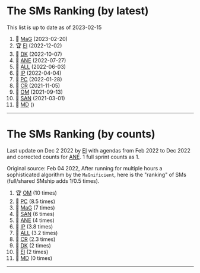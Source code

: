 # The SMs Ranking (by latest)

This list is up to date as of 2023-02-15

1.  🍫 [MaG] (2023-02-20)
2. 🏆 [EI] (2022-12-02)
3. 🥈 [DK] (2022-10-07)
4. 🥉 [ANE] (2022-07-27)
5. 🍺 [ALL] (2022-06-03)
6. 🧋 [IP] (2022-04-04)
7. 🍫 [PC] (2022-01-28)
8. 🍫 [CR] (2021-11-05)
9. 🍫 [OM] (2021-09-13)
10. 🍫 [SAN] (2021-03-01)
11. 🍫 [MD] ()

----


# The SMs Ranking (by counts)


Last update on Dec 2 2022 by [EI] with agendas from Feb 2022 to Dec 2022 and corrected counts for [ANE]. 1 full sprint counts as 1.

Original source: Feb 04 2022, After running for multiple hours a sophisticated algorithm by the ``MaGnificient``,  here is the "ranking" of SMs  (full/shared SMship adds 1/0.5 times).

1. 🏆 [OM]  (10 times)
2. 🥈 [PC] (8.5 times)
3. 🍺 [MaG] (7 times)
4. 🥉 [SAN] (6 times)
5. 🧋 [ANE] (4 times)
6. 🍫 [IP] (3.8 times)
7. 🍫 [ALL] (3.2 times)
8. 🍫 [CR] (2.3 times)
9. 🍫 [DK] (2 times)
10. 🍫 [EI] (2 times)
11. 🍫 [MD] (0 times)

----


[ALL]:https://github.com/Surfict
[ANE]:https://github.com/GitHK
[BL]:https://github.com/dyollb
[CR]:https://github.com/colinRawlings
[DK]:https://github.com/mrnicegyu11
[EI]:https://github.com/elisabettai
[IP]:https://github.com/ignapas
[MaG]:https://github.com/mguidon
[OM]:https://github.com/odeimaiz
[PC]:https://github.com/pcrespov
[SAN]:https://github.com/sanderegg
[MD]:https://github.com/matusdrobuliak66
